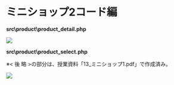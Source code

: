 ﻿# ミニショップ2コード編

**src\product\product_detail.php**

![](./images/13/product_detail_code_answer.png)

<div style="page-break-before:always"></div>

**src\product\product_select.php**

※< 後 略 >の部分は、授業資料「13_ミニショップ1.pdf」で作成済み。

![](./images/13/product_select_code_answer.png)
